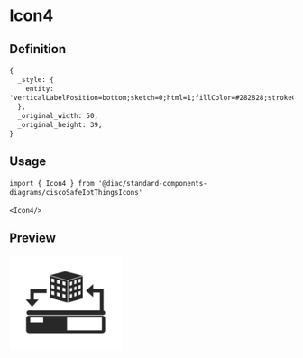 # Icon4

## Definition

```
{
  _style: { 
    entity: 'verticalLabelPosition=bottom;sketch=0;html=1;fillColor=#282828;strokeColor=none;verticalAlign=top;pointerEvents=1;align=center;shape=mxgraph.cisco_safe.iot_things_icons.icon4;',
  },
  _original_width: 50,
  _original_height: 39,
}
```

## Usage

```
import { Icon4 } from '@diac/standard-components-diagrams/ciscoSafeIotThingsIcons'

<Icon4/>
```

## Preview

<img src="./icon4.png" width="200"/>
